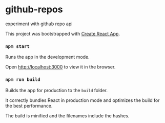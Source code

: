 # github-repos
experiment with github repo api

This project was bootstrapped with [Create React App](https://github.com/facebookincubator/create-react-app).

### `npm start`

Runs the app in the development mode.

Open [http://localhost:3000](http://localhost:3000) to view it in the browser.


### `npm run build`

Builds the app for production to the `build` folder.

It correctly bundles React in production mode and optimizes the build for the best performance.

The build is minified and the filenames include the hashes.

